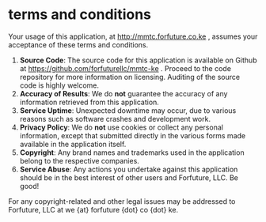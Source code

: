 # terms and conditions

Your usage of this application, at http://mmtc.forfuture.co.ke , assumes your
acceptance of these terms and conditions.

1. **Source Code**: The source code for this application is available on
   Github at https://github.com/forfuturellc/mmtc-ke . Proceed to the code
   repository for more information on licensing. Auditing of the source
   code is highly welcome.
1. **Accuracy of Results**: We do **not** guarantee the accuracy of any
   information retrieved from this application.
1. **Service Uptime**: Unexpected downtime may occur, due to various
   reasons such as software crashes and development work.
1. **Privacy Policy**: We do **not** use cookies or collect any personal
   information, except that submitted directly in the various forms made
   available in the application itself.
1. **Copyright**: Any brand names and trademarks used in the application
   belong to the respective companies.
1. **Service Abuse**: Any actions you undertake against this application
   should be in the best interest of other users and Forfuture, LLC. Be
   good!

For any copyright-related and other legal issues may be addressed to
Forfuture, LLC at we {at} forfuture {dot} co {dot} ke.
